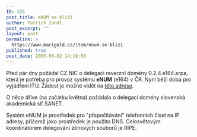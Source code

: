 ```yaml
---
ID: 335
post_title: eNUM se blíží
author: Patrick Zandl
post_excerpt: ""
layout: post
permalink: >
  https://www.marigold.cz/item/enum-se-blizi
published: true
post_date: 2003-06-02 14:19:00
---
```

<P>Před pár dny požádal CZ.NIC o delegaci reverzní domény 0.2.4.e164.arpa, která je potřeba pro provoz systému <STRONG>eNUM</STRONG> (e164) v ČR. Nyní běží doba pro vyjádření ITU.&#160;Žádost je možné vidět na <A href="http://www.ripe.net/ripencc/mail-archives/enum-request/2003/msg00019.html" target=_blank>této adrese</A>.</P>
<P>O něco dříve (na začátku května) požádala o delegaci domény slovenská akademická síť SANET.</P>
<P>Systém eNUM je prostředek pro "přepočítávání" telefonních čísel na IP adresy, přičemž jako prostředek je použito DNS. Celosvětovým koordinátorem delegování zónových souborů je RIPE.</P>